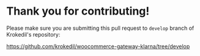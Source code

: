 # Thank you for contributing!

Please make sure you are submitting this pull request to `develop` branch of Krokedil's repository:

https://github.com/krokedil/woocommerce-gateway-klarna/tree/develop

